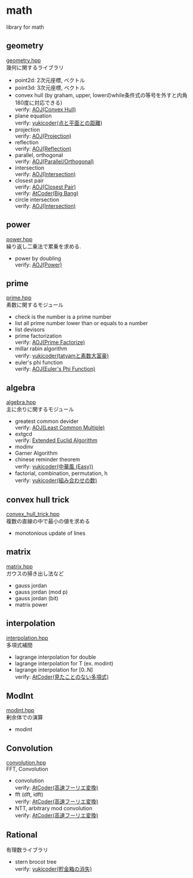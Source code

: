 # math
library for math
## geometry
[geometry.hpp](https://github.com/fumiphys/programming_contest/blob/master/math/geometry.hpp)  
幾何に関するライブラリ
  - point2d: 2次元座標, ベクトル  
  - point3d: 3次元座標, ベクトル  
  - convex hull (by graham, upper, lowerのwhile条件式の等号を外すと内角180度に対応できる)  
  verify: [AOJ(Convex Hull)](https://onlinejudge.u-aizu.ac.jp/courses/library/4/CGL/4/CGL_4_A)  
  - plane equation  
  verify: [yukicoder(点と平面との距離)](https://yukicoder.me/problems/no/132)  
  - projection  
  verify: [AOJ(Projection)](https://onlinejudge.u-aizu.ac.jp/courses/library/4/CGL/all/CGL_1_A)  
  - reflection  
  verify: [AOJ(Reflection)](https://onlinejudge.u-aizu.ac.jp/courses/library/4/CGL/all/CGL_1_B)  
  - parallel, orthogonal  
  verify: [AOJ(Parallel/Orthogonal)](https://onlinejudge.u-aizu.ac.jp/courses/library/4/CGL/2/CGL_2_A)  
  - intersection  
  verify: [AOJ(Intersection)](https://onlinejudge.u-aizu.ac.jp/courses/library/4/CGL/2/CGL_2_B)  
  - closest pair  
  verify: [AOJ(Closest Pair)](https://onlinejudge.u-aizu.ac.jp/courses/library/4/CGL/5/CGL_5_A)  
  verify: [AtCoder(Big Bang)](https://atcoder.jp/contests/abc022/tasks/abc022_d)  
  - circle intersection  
  verify: [AOJ(Intersection)](https://onlinejudge.u-aizu.ac.jp/courses/library/4/CGL/7/CGL_7_A)

## power
[power.hpp](https://github.com/fumiphys/programming_contest/blob/master/math/power.hpp)  
繰り返し二乗法で累乗を求める.  
  - power by doubling  
  verify: [AOJ(Power)](https://onlinejudge.u-aizu.ac.jp/courses/library/6/NTL/1/NTL_1_B)

## prime
[prime.hpp](https://github.com/fumiphys/programming_contest/blob/master/math/prime.hpp)  
素数に関するモジュール  
  - check is the number is a prime number
  - list all prime number lower than or equals to a number
  - list devisors
  - prime factorization  
  verify: [AOJ(Prime Factorize)](https://onlinejudge.u-aizu.ac.jp/courses/library/6/NTL/1/NTL_1_A)
  - millar rabin algorithm  
  verify: [yukicoder(tatyamと素数大富豪)](https://yukicoder.me/problems/no/774)
  - euler's phi function  
  verify: [AOJ(Euler's Phi Function)](https://onlinejudge.u-aizu.ac.jp/courses/library/6/NTL/1/NTL_1_D)

## algebra
[algebra.hpp](https://github.com/fumiphys/programming_contest/blob/master/math/algebra.hpp)  
主に余りに関するモジュール  
  - greatest common devider  
  verify: [AOJ(Least Common Multiple)](https://onlinejudge.u-aizu.ac.jp/courses/library/6/NTL/1/NTL_1_C)
  - extgcd  
  verify: [Extended Euclid Algorithm](https://onlinejudge.u-aizu.ac.jp/courses/library/6/NTL/1/NTL_1_E)
  - modinv  
  - Garner Algorithm
  - chinese reminder theorem  
  verify: [yukicoder(中華風 (Easy))](https://yukicoder.me/problems/no/186)
  - factorial, combination, permutation, h  
  verify: [yukicoder(組み合わせの数)](https://yukicoder.me/problems/no/117)

## convex hull trick
[convex\_hull\_trick.hpp](https://github.com/fumiphys/programming_contest/blob/master/math/convex_hull_trick.hpp)  
複数の直線の中で最小の値を求める  
  - monotonious update of lines

## matrix
[matrix.hpp](https://github.com/fumiphys/programming_contest/blob/master/math/matrix.hpp)  
ガウスの掃き出し法など
  - gauss jordan
  - gauss jordan (mod p)
  - gauss jordan (bit)  
  - matrix power

## interpolation
[interpolation.hpp](https://github.com/fumiphys/programming_contest/blob/master/math/interpolation.hpp)  
多項式補間
  - lagrange interpolation for double
  - lagrange interpolation for T (ex. modint)
  - lagrange interpolation for [0..N]  
  verify: [AtCoder(見たことのない多項式)](https://atcoder.jp/contests/arc033/tasks/arc033_4)

## ModInt
[modint.hpp](https://github.com/fumiphys/programming_contest/blob/master/math/modint.hpp)  
剰余体での演算
  - modint

## Convolution
[convolution.hpp](https://github.com/fumiphys/programming_contest/blob/master/math/convolution.hpp)  
FFT, Convolution
  - convolution  
  verify: [AtCoder(高速フーリエ変換)](https://atcoder.jp/contests/atc001/tasks/fft_c)
  - fft (dft, idft)  
  verify: [AtCoder(高速フーリエ変換)](https://atcoder.jp/contests/atc001/tasks/fft_c)  
  - NTT, arbitrary mod convolution  
  verify: [AtCoder(高速フーリエ変換)](https://atcoder.jp/contests/atc001/tasks/fft_c)  


## Rational
有理数ライブラリ
  - stern brocot tree  
  verify: [yukicoder(貯金箱の消失)](https://yukicoder.me/problems/no/152)
